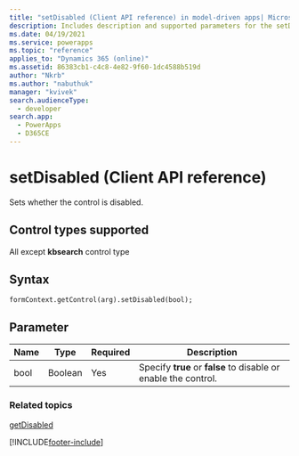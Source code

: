 ```yaml
---
title: "setDisabled (Client API reference) in model-driven apps| MicrosoftDocs"
description: Includes description and supported parameters for the setDisabled method.
ms.date: 04/19/2021
ms.service: powerapps
ms.topic: "reference"
applies_to: "Dynamics 365 (online)"
ms.assetid: 86383cb1-c4c8-4e82-9f60-1dc4588b519d
author: "Nkrb"
ms.author: "nabuthuk"
manager: "kvivek"
search.audienceType: 
  - developer
search.app: 
  - PowerApps
  - D365CE
---
```

# setDisabled (Client API reference)



Sets whether the control is disabled.

## Control types supported

All except **kbsearch** control type

## Syntax

`formContext.getControl(arg).setDisabled(bool);`

## Parameter

|Name|Type|Required|Description|
|--|--|--|--|
|bool|Boolean|Yes|Specify **true** or **false** to disable or enable the control.|

### Related topics

[getDisabled](getDisabled.md)





[!INCLUDE[footer-include](../../../../../includes/footer-banner.md)]